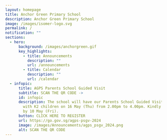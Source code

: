 ```yaml
---
layout: homepage
title: Anchor Green Primary School
description: Anchor Green Primary School
image: /images/isomer-logo.svg
permalink: /
notification: ""
sections:
  - hero:
      background: /images/anchorgreen.gif
      key_highlights:
        - title: Announcements
          description: ""
          url: /announcements
        - title: Calendar
          description: ""
          url: /calendar
  - infopic:
      title: AGPS Parents School Guided Visit
      subtitle: SCAN THE QR CODE ->
      id: infopic
      description: The school will have our Parents School Guided Visit for parents
        with K2 children on 16 May (Thu) from 2.00pm to 4.00pm. Kindly register
        by 10 May (Fri).
      button: CLICK HERE TO REGISTER
      url: https://go.gov.sg/agps-psgv-2024
      image: /images/Announcements/agps_psgv_2024.png
      alt: SCAN THE QR CODE
---
```

